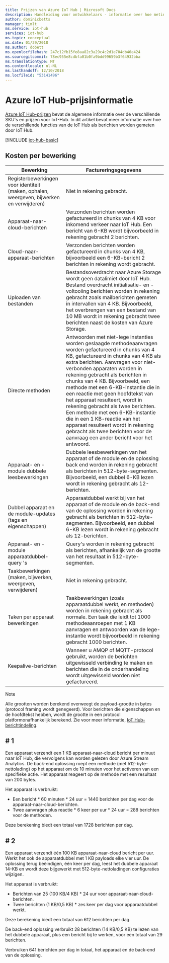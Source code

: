 ```yaml
---
title: Prijzen van Azure IoT Hub | Microsoft Docs
description: Handleiding voor ontwikkelaars - informatie over hoe metingen en prijzen werkt met IoT Hub, met inbegrip van voorbeelden gewerkt.
author: dominicbetts
manager: timlt
ms.service: iot-hub
services: iot-hub
ms.topic: conceptual
ms.date: 01/29/2018
ms.author: dobett
ms.openlocfilehash: 247c12fb15fe8aa82c3a29c4c2d1e704db40e424
ms.sourcegitcommit: 78ec955e8cdbfa01b0fa9bdd99659b3f64932bba
ms.translationtype: MT
ms.contentlocale: nl-NL
ms.lasthandoff: 12/10/2018
ms.locfileid: "53141496"
---
```

# <a name="azure-iot-hub-pricing-information"></a>Azure IoT Hub-prijsinformatie

[Azure IoT Hub-prijzen](https://azure.microsoft.com/pricing/details/iot-hub) bevat de algemene informatie over de verschillende SKU's en prijzen voor IoT-Hub. In dit artikel bevat meer informatie over hoe de verschillende functies van de IoT Hub als berichten worden gemeten door IoT Hub.

[!INCLUDE [iot-hub-basic](../../includes/iot-hub-basic-partial.md)]

## <a name="charges-per-operation"></a>Kosten per bewerking

| Bewerking | Factureringsgegevens | 
| --------- | ------------------- |
| Registerbewerkingen voor identiteit <br/> (maken, ophalen, weergeven, bijwerken en verwijderen) | Niet in rekening gebracht. |
| Apparaat-naar-cloud-berichten | Verzonden berichten worden gefactureerd in chunks van 4 KB voor inkomend verkeer naar IoT Hub. Een bericht van 6-KB wordt bijvoorbeeld in rekening gebracht 2 berichten. |
| Cloud-naar-apparaat-berichten | Verzonden berichten worden gefactureerd in chunks van 4 KB, bijvoorbeeld een 6-KB-bericht 2 berichten in rekening wordt gebracht. |
| Uploaden van bestanden | Bestandsoverdracht naar Azure Storage wordt geen datalimiet door IoT Hub. Bestand overdracht initialisatie- en -voltooiing berichten worden in rekening gebracht zoals mailberichten gemeten in intervallen van 4 KB. Bijvoorbeeld, het overbrengen van een bestand van 10 MB wordt in rekening gebracht twee berichten naast de kosten van Azure Storage. |
| Directe methoden | Antwoorden met niet-lege instanties worden geslaagde methodeaanvragen worden gefactureerd in chunks van 4 KB, gefactureerd in chunks van 4 KB als extra berichten. Aanvragen voor niet-verbonden apparaten worden in rekening gebracht als berichten in chunks van 4 KB. Bijvoorbeeld, een methode met een 6-KB-instantie die in een reactie met geen hoofdtekst van het apparaat resulteert, wordt in rekening gebracht als twee berichten. Een methode met een 6-KB-instantie die in een 1 KB-reactie van het apparaat resulteert wordt in rekening gebracht als twee berichten voor de aanvraag een ander bericht voor het antwoord. |
| Apparaat- en -module dubbele leesbewerkingen | Dubbele leesbewerkingen van het apparaat of de module en de oplossing back end worden in rekening gebracht als berichten in 512-byte-segmenten. Bijvoorbeeld, een dubbel 6-KB lezen wordt in rekening gebracht als 12-berichten. |
| Dubbel apparaat en de module-updates (tags en eigenschappen) | Apparaatdubbel werkt bij van het apparaat of de module en de back-end van de oplossing worden in rekening gebracht als berichten in 512-byte-segmenten. Bijvoorbeeld, een dubbel 6-KB lezen wordt in rekening gebracht als 12-berichten. |
| Apparaat- en -module apparaatdubbel-query 's | Query's worden in rekening gebracht als berichten, afhankelijk van de grootte van het resultaat in 512-byte-segmenten. |
| Taakbewerkingen <br/> (maken, bijwerken, weergeven, verwijderen) | Niet in rekening gebracht. |
| Taken per apparaat bewerkingen | Taakbewerkingen (zoals apparaatdubbel werkt, en methoden) worden in rekening gebracht als normale. Een taak die leidt tot 1000 methodeaanroepen met 1 KB aanvragen en antwoorden van de lege-instantie wordt bijvoorbeeld in rekening gebracht 1000 berichten. |
| Keepalive-berichten | Wanneer u AMQP of MQTT-protocol gebruikt, worden de berichten uitgewisseld verbinding te maken en berichten die in de onderhandeling wordt uitgewisseld worden niet gefactureerd. |

> [!NOTE]
> Alle grootten worden berekend overweegt de payload-grootte in bytes (protocol framing wordt genegeerd). Voor berichten die eigenschappen en de hoofdtekst hebben, wordt de grootte in een protocol platformonafhankelijk berekend. Zie voor meer informatie, [IoT Hub-berichtindeling](iot-hub-devguide-messages-construct.md).

## <a name="example-1"></a># 1

Een apparaat verzendt een 1 KB apparaat-naar-cloud bericht per minuut naar IoT Hub, die vervolgens kan worden gelezen door Azure Stream Analytics. De back-end oplossing roept een methode (met 512-byte-nettolading) op het apparaat om de 10 minuten voor het activeren van een specifieke actie. Het apparaat reageert op de methode met een resultaat van 200 bytes.

Het apparaat is verbruikt:

* Een bericht * 60 minuten * 24 uur = 1440 berichten per dag voor de apparaat-naar-cloud-berichten.
* Twee aanvragen plus reactie * 6 keer per uur * 24 uur = 288 berichten voor de methoden.

Deze berekening biedt een totaal van 1728 berichten per dag.

## <a name="example-2"></a># 2

Een apparaat verzendt één 100 KB apparaat-naar-cloud bericht per uur. Werkt het ook de apparaatdubbel met 1 KB payloads elke vier uur. De oplossing terug beëindigen, één keer per dag, leest het dubbele apparaat 14-KB en wordt deze bijgewerkt met 512-byte-nettoladingen configuraties wijzigen.

Het apparaat is verbruikt:

* Berichten van 25 (100 KB/4 KB) * 24 uur voor apparaat-naar-cloud-berichten.
* Twee berichten (1 KB/0,5 KB) * zes keer per dag voor apparaatdubbel werkt.

Deze berekening biedt een totaal van 612 berichten per dag.

De back-end oplossing verbruikt 28 berichten (14 KB/0,5 KB) te lezen van het dubbele apparaat, plus een bericht bij te werken, voor een totaal van 29 berichten.

Verbruiken 641 berichten per dag in totaal, het apparaat en de back-end van de oplossing.
